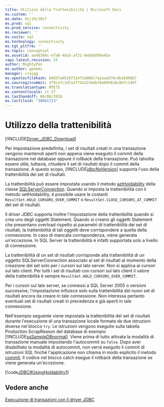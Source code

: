 ```yaml
---
title: Utilizzo della Trattenibilità | Microsoft Docs
ms.custom: ''
ms.date: 01/19/2017
ms.prod: sql
ms.prod_service: connectivity
ms.reviewer: ''
ms.suite: sql
ms.technology: connectivity
ms.tgt_pltfrm: ''
ms.topic: conceptual
ms.assetid: aa48306c-e7a0-4dcb-af21-9ebb6898e45a
caps.latest.revision: 25
author: MightyPen
ms.author: genemi
manager: craigg
ms.openlocfilehash: b9d57a0524732473a088c7a2aaa570c4b16d9db7
ms.sourcegitcommit: 2f9cafc1d7a3773a121bdb78a095018c8b7c149f
ms.translationtype: MTE75
ms.contentlocale: it-IT
ms.lasthandoff: 08/08/2018
ms.locfileid: "39661713"
---
```

# <a name="using-holdability"></a>Utilizzo della trattenibilità

[!INCLUDE[Driver_JDBC_Download](../../includes/driver_jdbc_download.md)]

Per impostazione predefinita, i set di risultati creati in una transazione vengono mantenuti aperti non appena viene eseguito il commit della transazione nel database oppure il rollback della transazione. Può talvolta essere utile, tuttavia, chiudere il set di risultati dopo il commit della transazione. A questo scopo, [!INCLUDE[jdbcNoVersion](../../includes/jdbcnoversion_md.md)] supporta l'uso della trattenibilità dei set di risultati.

La trattenibilità può essere impostata usando il metodo [setHoldability](../../connect/jdbc/reference/setholdability-method-sqlserverconnection.md) della classe [SQLServerConnection](../../connect/jdbc/reference/sqlserverconnection-class.md). Quando si imposta la trattenibilità con il metodo setHoldability, è possibile usare le costanti `ResultSet.HOLD_CURSORS_OVER_COMMIT` o `ResultSet.CLOSE_CURSORS_AT_COMMIT` del set di risultati.

Il driver JDBC supporta inoltre l'impostazione della trattenibilità quando si crea uno degli oggetti Statement. Quando si creano gli oggetti Statement che presentano overload rispetto ai parametri di trattenibilità dei set di risultati, la trattenibilità di tali oggetti deve corrispondere a quella della connessione. In caso di mancata corrispondenza, viene generata un'eccezione. In SQL Server la trattenibilità è infatti supportata solo a livello di connessione.

La trattenibilità di un set di risultati corrisponde alla trattenibilità di un oggetto SQLServerConnection associato al set di risultati al momento della creazione del set solo per i cursori sul lato server. Non si applica ai cursori sul lato client. Per tutti i set di risultati con cursori sul lato client il valore della trattenibilità è sempre `ResultSet.HOLD_CURSORS_OVER_COMMIT`.

Per i cursori sul lato server, se connessi a SQL Server 2005 o versioni successive, l'impostazione influisce solo sulla trattenibilità dei nuovi set di risultati ancora da creare in tale connessione. Non interessa pertanto eventuali set di risultati creati in precedenza e già aperti in tale connessione.

Nell'esempio seguente viene impostata la trattenibilità del set di risultati durante l'esecuzione di una transazione locale formata da due istruzioni diverse nel blocco `try`. Le istruzioni vengono eseguite sulla tabella Production.ScrapReason del database di esempio [!INCLUDE[ssSampleDBnormal](../../includes/sssampledbnormal_md.md)]. Viene prima di tutto attivata la modalità di transazione manuale impostando l'autocommit su `false`. Dopo aver disabilitato la modalità di autocommit, non verrà eseguito il commit di istruzioni SQL finché l'applicazione non chiama in modo esplicito il metodo [commit](../../connect/jdbc/reference/commit-method-sqlserverconnection.md). Il codice nel blocco catch esegue il rollback della transazione se viene generata un'eccezione.

[!code[JDBC#UsingHoldability1](../../connect/jdbc/codesnippet/Java/using-holdability_1.java)]

## <a name="see-also"></a>Vedere anche

[Esecuzione di transazioni con il driver JDBC](../../connect/jdbc/performing-transactions-with-the-jdbc-driver.md)
